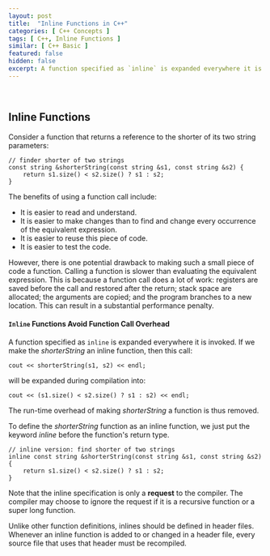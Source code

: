 ```yaml
---
layout: post
title:  "Inline Functions in C++"
categories: [ C++ Concepts ]
tags: [ C++, Inline Functions ]
similar: [ C++ Basic ]
featured: false
hidden: false
excerpt: A function specified as `inline` is expanded everywhere it is invoked.
---
```


<br />

## Inline Functions

Consider a function that returns a reference to the shorter of its two string parameters:
```
// finder shorter of two strings
const string &shorterString(const string &s1, const string &s2) {
	return s1.size() < s2.size() ? s1 : s2;
}
```

The benefits of using a function call include:

* It is easier to read and understand.
* It is easier to make changes than to find and change every occurrence of the equivalent expression.
* It is easier to reuse this piece of code.
* It is easier to test the code.

However, there is one potential drawback to making such a small piece of code a function. Calling a function is slower than evaluating the equivalent expression. This is because a function call does a lot of work: registers are saved before the call and restored after the return; stack space are allocated; the arguments are copied; and the program branches to a new location. This can result in a substantial performance penalty.

#### `Inline` Functions Avoid Function Call Overhead

A function specified as `inline` is expanded everywhere it is invoked. If we make the *shorterString* an inline function, then this call:
```
cout << shorterString(s1, s2) << endl;
```

will be expanded during compilation into:
```
cout << (s1.size() < s2.size() ? s1 : s2) << endl;
```

The run-time overhead of making *shorterString* a function is thus removed.

To define the *shorterString* function as an inline function, we just put the keyword *inline* before the function's return type.
```
// inline version: find shorter of two strings
inline const string &shorterString(const string &s1, const string &s2) {
	return s1.size() < s2.size() ? s1 : s2;
}
```

Note that the inline specification is only a **request** to the compiler. The compiler may choose to ignore the request if it is a recursive function or a super long function.


Unlike other function definitions, inlines should be defined in header files. Whenever an inline function is added to or changed in a header file, every source file that uses that header must be recompiled.































